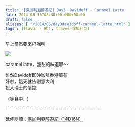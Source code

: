 ```yaml
---
title: '[保加利亞醉遊記] Day3：Davidoff - Caramel Latte'
date: 2014-05-15T08:30:00.000+08:00
draft: false
aliases: [ "/2014/05/day3davidoff-caramel-latte.html" ]
tags : [flavor - 飲！, travel-保加利亞]
---
```


早上當然要來杯咖啡  

![](/images/bulgaria3a.jpg)

caramel latte，甜甜的味道耶～  
  
雖然Davidoff即沖咖啡香港都有  
好啦，這天就告別意大利  
投入瑞士的懷抱  
  
（等食中...）  
  
\-----------------------------------------------  
  
延伸閱讀：[保加利亞醉遊記（14D16N）](https://hidie.net/bulgaria14d16n/)
